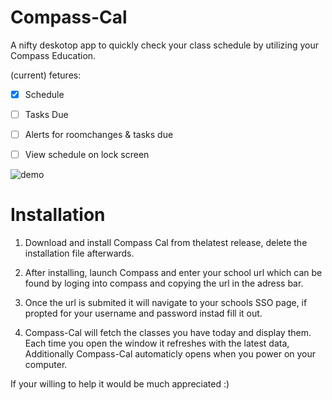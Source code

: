 # Compass-Cal
A nifty deskotop app to quickly check your class schedule by utilizing your Compass Education.

(current) fetures: 
  - [x] Schedule
  - [ ] Tasks Due
  - [ ] Alerts for roomchanges & tasks due
  - [ ] View schedule on lock screen


![demo](https://github.com/reactoimpact/Compass-Cal/assets/122259384/9f7e21b3-510b-4170-bce8-f56a88a00760)




# Installation

1. Download and install Compass Cal from thelatest release, delete the installation file afterwards.

2. After installing, launch Compass and enter your school url which can be found by loging into compass and copying the url in the adress bar.

3. Once the url is submited it will navigate to your schools SSO page, if propted for your username and password instad fill it out.

4. Compass-Cal will fetch the classes you have today and display them. Each time you open the window it refreshes with the latest data, Additionally Compass-Cal automaticly opens when you power on your computer.



If your willing to help it would be much appreciated :)
